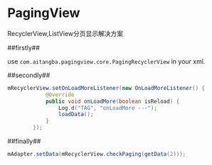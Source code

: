 # PagingView
RecyclerView,ListView分页显示解决方案



##firstly##

use `com.aitangba.pagingview.core.PagingRecyclerView` in your xml.

##secondly##

```java
mRecyclerView.setOnLoadMoreListener(new OnLoadMoreListener() {
            @Override
            public void onLoadMore(boolean isReload) {
                Log.d("TAG", "onLoadMore ---");
                loadData();
            }
        });
```

##finally##

```java
mAdapter.setData(mRecyclerView.checkPaging(getData(2)));
```


